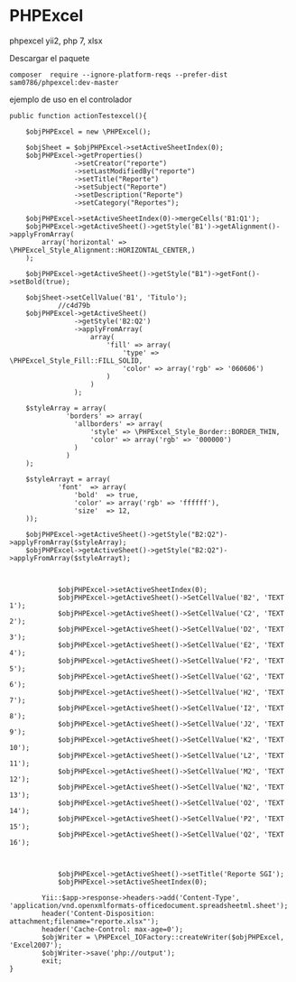 # PHPExcel
phpexcel yii2, php 7, xlsx


Descargar el paquete 

	composer  require --ignore-platform-reqs --prefer-dist sam0786/phpexcel:dev-master

ejemplo de uso en el controlador

	public function actionTestexcel(){
		
		$objPHPExcel = new \PHPExcel();
		
		$objSheet = $objPHPExcel->setActiveSheetIndex(0);
		$objPHPExcel->getProperties()
					->setCreator("reporte")
					->setLastModifiedBy("reporte")
					->setTitle("Reporte")
					->setSubject("Reporte")
					->setDescription("Reporte")
					->setCategory("Reportes");

		$objPHPExcel->setActiveSheetIndex(0)->mergeCells('B1:Q1');
		$objPHPExcel->getActiveSheet()->getStyle('B1')->getAlignment()->applyFromArray(
			array('horizontal' => \PHPExcel_Style_Alignment::HORIZONTAL_CENTER,)
		);

		$objPHPExcel->getActiveSheet()->getStyle("B1")->getFont()->setBold(true);

		$objSheet->setCellValue('B1', 'Titulo');
				//c4d79b
		$objPHPExcel->getActiveSheet()
					->getStyle('B2:Q2')
					->applyFromArray(
						array(
							'fill' => array(
								'type' => \PHPExcel_Style_Fill::FILL_SOLID,
								'color' => array('rgb' => '060606')
							)
						)
					);

		$styleArray = array(
				  'borders' => array(
					'allborders' => array(
						'style' => \PHPExcel_Style_Border::BORDER_THIN,
						'color' => array('rgb' => '000000')
					)
				  )
		);
		
		$styleArrayt = array(
				'font'  => array(
					'bold'  => true,
					'color' => array('rgb' => 'ffffff'),
					'size'  => 12,
		));
		
		$objPHPExcel->getActiveSheet()->getStyle("B2:Q2")->applyFromArray($styleArray);
		$objPHPExcel->getActiveSheet()->getStyle("B2:Q2")->applyFromArray($styleArrayt);
			
				
		
				$objPHPExcel->setActiveSheetIndex(0);
				$objPHPExcel->getActiveSheet()->SetCellValue('B2', 'TEXT 1');
				$objPHPExcel->getActiveSheet()->SetCellValue('C2', 'TEXT 2');
				$objPHPExcel->getActiveSheet()->SetCellValue('D2', 'TEXT 3');
				$objPHPExcel->getActiveSheet()->SetCellValue('E2', 'TEXT 4');
				$objPHPExcel->getActiveSheet()->SetCellValue('F2', 'TEXT 5');
				$objPHPExcel->getActiveSheet()->SetCellValue('G2', 'TEXT 6');
				$objPHPExcel->getActiveSheet()->SetCellValue('H2', 'TEXT 7');
				$objPHPExcel->getActiveSheet()->SetCellValue('I2', 'TEXT 8');
				$objPHPExcel->getActiveSheet()->SetCellValue('J2', 'TEXT 9');
				$objPHPExcel->getActiveSheet()->SetCellValue('K2', 'TEXT 10');
				$objPHPExcel->getActiveSheet()->SetCellValue('L2', 'TEXT 11');
				$objPHPExcel->getActiveSheet()->SetCellValue('M2', 'TEXT 12');
				$objPHPExcel->getActiveSheet()->SetCellValue('N2', 'TEXT 13');
				$objPHPExcel->getActiveSheet()->SetCellValue('O2', 'TEXT 14');
				$objPHPExcel->getActiveSheet()->SetCellValue('P2', 'TEXT 15');
				$objPHPExcel->getActiveSheet()->SetCellValue('Q2', 'TEXT 16');
		
				

				$objPHPExcel->getActiveSheet()->setTitle('Reporte SGI');
				$objPHPExcel->setActiveSheetIndex(0);

			Yii::$app->response->headers->add('Content-Type', 'application/vnd.openxmlformats-officedocument.spreadsheetml.sheet');
			header('Content-Disposition: attachment;filename="reporte.xlsx"');
			header('Cache-Control: max-age=0');
			$objWriter = \PHPExcel_IOFactory::createWriter($objPHPExcel, 'Excel2007');
			$objWriter->save('php://output');			
		 	exit;
	}
